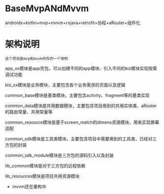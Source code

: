 # BaseMvpANdMvvm
androidx+kotlin+mvp+mvvm+rxjava+retrofit+协程+aRouter+组件化

# 架构说明

`这个项目是mvp和mvvm共存的一个架构`

app_xx模块是app壳包，可以创建不同的app模块、引入不同的biz模块实现按需调试功能

biz_xx模块是业务模块，主要包含各个业务需求的页面以及逻辑

common_base模块是基类模块，主要包含activity、fragment等的基类实现

common_data模块是共用数据模块，主要包含项目用到的共用实体类、aRouter的路由常量、共用常量等

common_resource模块是基于screen_match的dimens资源模块，用来实现屏幕适配

common_sdk模块是工具类模块，主要包含项目中需要用到的工具类，已经对三方包的封装

common_sdk_module模块是三方包的源码引入以及封装

lib_common模块是对于三方包的远程依赖

lib_resources模块是项目共用资源模块

* mvvm还在重构中
